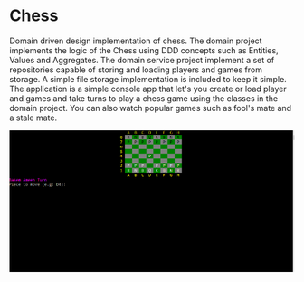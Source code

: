 # Chess
Domain driven design implementation of chess. The domain project implements the logic of the Chess using DDD concepts such as Entities, Values and Aggregates. The domain service project implement a set of repositories capable of storing and loading players and games from storage. A simple file storage implementation is included to keep it simple. The application is a simple console app that let's you create or load player and games and take turns to play a chess game using the classes in the domain project. You can also watch popular games such as fool's mate and a stale mate.

![alt text](https://github.com/RaedJarrar/Chess/blob/master/Screenshot.PNG)
